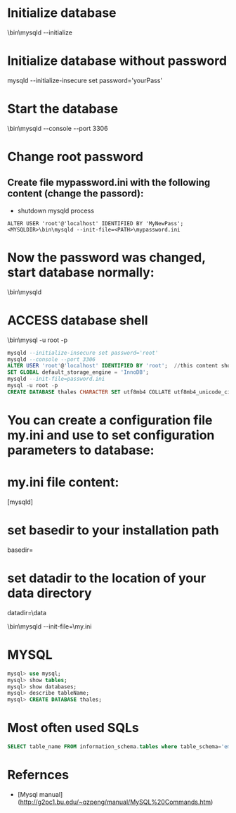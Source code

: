 # Initialize database
<MYSQLDIR>\bin\mysqld --initialize

# Initialize database without password
mysqld --initialize-insecure
set password='yourPass'

# Start the database
<MYSQLDIR>\bin\mysqld --console --port 3306

# Change root password

## Create file mypassword.ini with the following content (change the passord):
* shutdown mysqld process
```
ALTER USER 'root'@'localhost' IDENTIFIED BY 'MyNewPass';
<MYSQLDIR>\bin\mysqld --init-file=<PATH>\mypassword.ini
```

# Now the password was changed, start database normally:

<MYSQLDIR>\bin\mysqld
# ACCESS database shell
<MYSQLDIR>\bin\mysql -u root -p

```SQL
mysqld --initialize-insecure set password='root'
mysqld --console --port 3306
ALTER USER 'root'@'localhost' IDENTIFIED BY 'root';  //this content should be inside the password.ini
SET GLOBAL default_storage_engine = 'InnoDB';
mysqld --init-file=password.ini
mysql -u root -p
CREATE DATABASE thales CHARACTER SET utf8mb4 COLLATE utf8mb4_unicode_ci;
```

# You can create a configuration file my.ini and use to set configuration parameters to database:

# my.ini file content:
[mysqld]
# set basedir to your installation path
basedir=<MYSQLDIR>
# set datadir to the location of your data directory
datadir=<MYSQLDIR>\data

<MYSQLDIR>\bin\mysqld --init-file=<MYSQLDIR>\my.ini
  
  # MYSQL
  ```sql
  mysql> use mysql;
  mysql> show tables;
  mysql> show databases;
  mysql> describe tableName;
  mysql> CREATE DATABASE thales;
  ```
  
# Most often used SQLs
```sql
SELECT table_name FROM information_schema.tables where table_schema='emp';
```  
  
# Refernces
* [Mysql manual] (http://g2pc1.bu.edu/~qzpeng/manual/MySQL%20Commands.htm)
